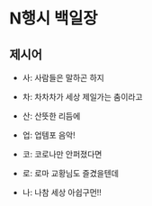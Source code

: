 # N행시 백일장

## 제시어
- 사: 사람들은 말하곤 하지
- 차: 차차차가 세상 제일가는 춤이라고
- 산: 산뜻한 리듬에
- 업: 업템포 음악!

- 코: 코로나만 안퍼졌다면
- 로: 로마 교황님도 즐겼을텐데
- 나: 나참 세상 아쉽구먼!!
